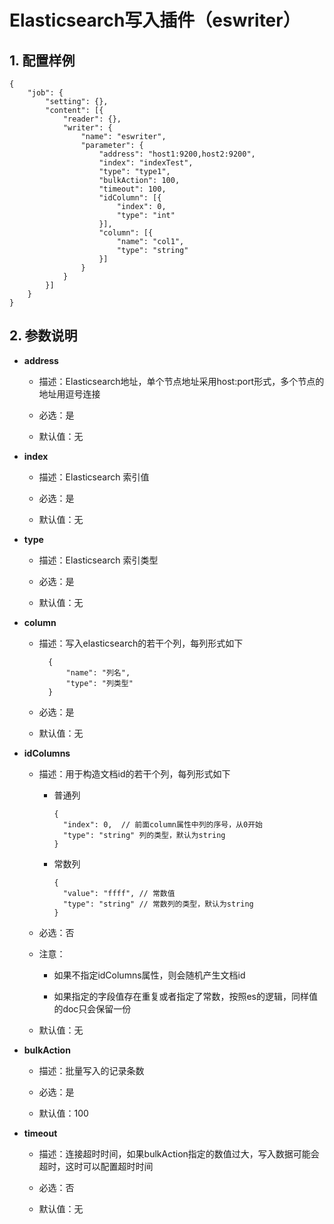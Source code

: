 # Elasticsearch写入插件（eswriter）

## 1. 配置样例

```
{
	"job": {
		"setting": {},
		"content": [{
			"reader": {},
			"writer": {
				"name": "eswriter",
				"parameter": {
					"address": "host1:9200,host2:9200",
					"index": "indexTest",
					"type": "type1",
					"bulkAction": 100,
					"timeout": 100,
					"idColumn": [{
						"index": 0,
						"type": "int"
					}],
					"column": [{
						"name": "col1",
						"type": "string"
					}]
				}
			}
		}]
	}
}
```

## 2. 参数说明

* **address**
  
  * 描述：Elasticsearch地址，单个节点地址采用host:port形式，多个节点的地址用逗号连接 
  
  * 必选：是 
  
  * 默认值：无

* **index**
  
  * 描述：Elasticsearch 索引值 
  
  * 必选：是 
  
  * 默认值：无 

* **type**
  
  * 描述：Elasticsearch 索引类型
  
  * 必选：是 
  
  * 默认值：无 

* **column**
  
  * 描述：写入elasticsearch的若干个列，每列形式如下
    
    ```
      {
          "name": "列名",
          "type": "列类型"
      }
    ```
  
  * 必选：是
  
  * 默认值：无

* **idColumns**
  
  * 描述：用于构造文档id的若干个列，每列形式如下
    
    * 普通列
      
      ```
      {
        "index": 0,  // 前面column属性中列的序号，从0开始
        "type": "string" 列的类型，默认为string
      }
      ```
    
    * 常数列
      
      ```
      {
        "value": "ffff", // 常数值
        "type": "string" // 常数列的类型，默认为string
      }
      ```
  
  * 必选：否 
  
  * 注意：
    
    * 如果不指定idColumns属性，则会随机产生文档id
    
    * 如果指定的字段值存在重复或者指定了常数，按照es的逻辑，同样值的doc只会保留一份
  
  * 默认值：无

* **bulkAction**
  
  * 描述：批量写入的记录条数
  
  * 必选：是 
  
  * 默认值：100 

* **timeout**
  
  * 描述：连接超时时间，如果bulkAction指定的数值过大，写入数据可能会超时，这时可以配置超时时间
  
  * 必选：否
  
  * 默认值：无
